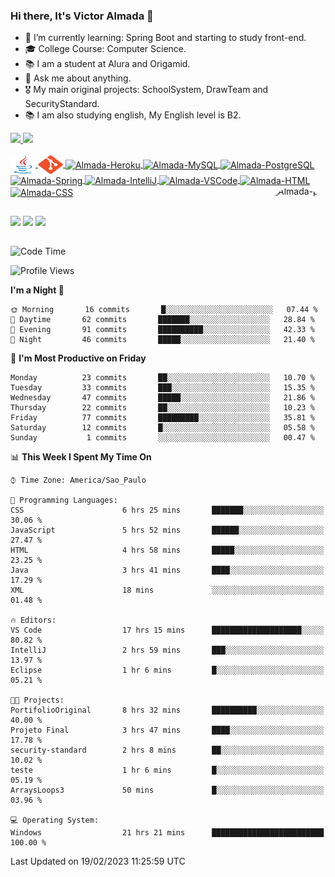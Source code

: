 ### Hi there, It's Victor Almada 👋


- 🌱 I’m currently learning: Spring Boot and starting to study front-end.
- 🎓 College Course: Computer Science.
- 📚  I am a student at Alura and Origamid.
- 💬 Ask me about anything.
- 🎖 My main original projects: SchoolSystem, DrawTeam and SecurityStandard.
- 📚 I am also studying english, My English level is B2.
 
<div>
<a href="https://github.com/Almadavic">
<img height="180em" src="https://github-readme-stats.vercel.app/api?username=Almadavic&showw_icons=true&theme=dark&include_all_commits=true&count_private=true">
<img height="180em" src="https://github-readme-stats.vercel.app/api/top-langs/?username=Almadavic&layout=compact&langs_count=16&theme=dracula">
</div>

<div style="display: inline_block"><br>
  <img align="center" alt="Almada-Java" height="30" width="40" src="https://raw.githubusercontent.com/devicons/devicon/master/icons/java/java-original.svg">
  <img align="center" alt="Almada-Git" height="30" width="40" src="https://raw.githubusercontent.com/devicons/devicon/master/icons/git/git-original.svg">
  <img align="center" alt="Almada-Heroku" height="30" width="40" src="https://cdn.jsdelivr.net/gh/devicons/devicon/icons/heroku/heroku-plain-wordmark.svg" />             
  <img align="center" alt="Almada-MySQL" height="30" width="40" src="https://cdn.jsdelivr.net/gh/devicons/devicon/icons/mysql/mysql-original-wordmark.svg" />
  <img align="center" alt="Almada-PostgreSQL" height="30" width="40" src="https://cdn.jsdelivr.net/gh/devicons/devicon/icons/postgresql/postgresql-plain-wordmark.svg" />
  <img align="center" alt="Almada-Spring" height="30" width="40" src="https://cdn.jsdelivr.net/gh/devicons/devicon/icons/spring/spring-original-wordmark.svg" />
   <img align="center" alt="Almada-IntelliJ" height="30" width="40" src="https://cdn.jsdelivr.net/gh/devicons/devicon/icons/intellij/intellij-original.svg" />
   <img align="center" alt="Almada-VSCode" height="30" width="40" src="https://cdn.jsdelivr.net/gh/devicons/devicon/icons/vscode/vscode-original.svg" />
   <img align="center" alt="Almada-HTML" height="30" width="40" src="https://cdn.jsdelivr.net/gh/devicons/devicon/icons/html5/html5-original.svg" />
   <img align="center" alt="Almada-CSS" height="30" width="40" src="https://cdn.jsdelivr.net/gh/devicons/devicon/icons/css3/css3-original.svg" />
  <img align="right" alt="Almada-pic" height="150" style="border-radius:50px;" src="https://user-images.githubusercontent.com/85299065/185514627-94fcf387-edc6-4c24-88f1-b4873ccd49e9.png">
</div>
  
  ##
 
<div> 
  <a href="https://www.youtube.com/channel/UCUrcUNA90M_ZqLEcQxd3UNA" target="_blank"><img src="https://img.shields.io/badge/YouTube-FF0000?style=for-the-badge&logo=youtube&logoColor=white" target="_blank"></a>
 <a href = "mailto:almadavic@live.com"><img src="https://img.shields.io/badge/-Gmail-%23333?style=for-the-badge&logo=gmail&logoColor=white" target="_blank"></a>
  <a href="https://www.linkedin.com/in/victoralmada/" target="_blank"><img src="https://img.shields.io/badge/-LinkedIn-%230077B5?style=for-the-badge&logo=linkedin&logoColor=white" target="_blank"></a> 
</div>

##

<!--START_SECTION:waka-->
![Code Time](http://img.shields.io/badge/Code%20Time-222%20hrs%2022%20mins-blue)

![Profile Views](http://img.shields.io/badge/Profile%20Views-8-blue)

**I'm a Night 🦉** 

```text
🌞 Morning       16 commits       █░░░░░░░░░░░░░░░░░░░░░░░░   07.44 % 
🌆 Daytime       62 commits       ███████░░░░░░░░░░░░░░░░░░   28.84 % 
🌃 Evening       91 commits       ██████████░░░░░░░░░░░░░░░   42.33 % 
🌙 Night         46 commits       █████░░░░░░░░░░░░░░░░░░░░   21.40 % 

```
📅 **I'm Most Productive on Friday** 

```text
Monday          23 commits       ██░░░░░░░░░░░░░░░░░░░░░░░   10.70 % 
Tuesday         33 commits       ███░░░░░░░░░░░░░░░░░░░░░░   15.35 % 
Wednesday       47 commits       █████░░░░░░░░░░░░░░░░░░░░   21.86 % 
Thursday        22 commits       ██░░░░░░░░░░░░░░░░░░░░░░░   10.23 % 
Friday          77 commits       █████████░░░░░░░░░░░░░░░░   35.81 % 
Saturday        12 commits       █░░░░░░░░░░░░░░░░░░░░░░░░   05.58 % 
Sunday           1 commits       ░░░░░░░░░░░░░░░░░░░░░░░░░   00.47 % 

```


📊 **This Week I Spent My Time On** 

```text
⌚︎ Time Zone: America/Sao_Paulo

💬 Programming Languages: 
CSS                      6 hrs 25 mins       ███████░░░░░░░░░░░░░░░░░░   30.06 % 
JavaScript               5 hrs 52 mins       ██████░░░░░░░░░░░░░░░░░░░   27.47 % 
HTML                     4 hrs 58 mins       █████░░░░░░░░░░░░░░░░░░░░   23.25 % 
Java                     3 hrs 41 mins       ████░░░░░░░░░░░░░░░░░░░░░   17.29 % 
XML                      18 mins             ░░░░░░░░░░░░░░░░░░░░░░░░░   01.48 % 

🔥 Editors: 
VS Code                  17 hrs 15 mins      ████████████████████░░░░░   80.82 % 
IntelliJ                 2 hrs 59 mins       ███░░░░░░░░░░░░░░░░░░░░░░   13.97 % 
Eclipse                  1 hr 6 mins         █░░░░░░░░░░░░░░░░░░░░░░░░   05.21 % 

🐱‍💻 Projects: 
PortifolioOriginal       8 hrs 32 mins       ██████████░░░░░░░░░░░░░░░   40.00 % 
Projeto Final            3 hrs 47 mins       ████░░░░░░░░░░░░░░░░░░░░░   17.78 % 
security-standard        2 hrs 8 mins        ██░░░░░░░░░░░░░░░░░░░░░░░   10.02 % 
teste                    1 hr 6 mins         █░░░░░░░░░░░░░░░░░░░░░░░░   05.19 % 
ArraysLoops3             50 mins             █░░░░░░░░░░░░░░░░░░░░░░░░   03.96 % 

💻 Operating System: 
Windows                  21 hrs 21 mins      █████████████████████████   100.00 % 

```


 Last Updated on 19/02/2023 11:25:59 UTC
<!--END_SECTION:waka-->
